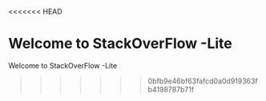 <<<<<<< HEAD

Welcome to StackOverFlow -Lite
=======

Welcome to StackOverFlow -Lite
>>>>>>> 0bfb9e46bf63fafcd0a0d919363fb4198787b71f
